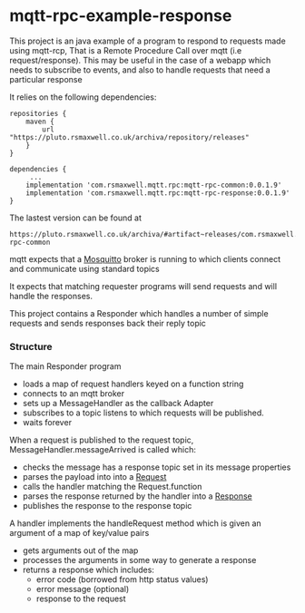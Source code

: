 # mqtt-rpc-example-response

This project is an java example of a program to respond to requests made using mqtt-rcp, That is a Remote Procedure Call over mqtt (i.e request/response).
This may be useful in the case of a webapp which needs to subscribe to events, and also to handle requests that need a particular  response  

It relies on the following dependencies:

 
```
repositories {
    maven {
        url "https://pluto.rsmaxwell.co.uk/archiva/repository/releases"
    }
}

dependencies {
     ...
    implementation 'com.rsmaxwell.mqtt.rpc:mqtt-rpc-common:0.0.1.9'
    implementation 'com.rsmaxwell.mqtt.rpc:mqtt-rpc-response:0.0.1.9'
}
```
  
  
  
The lastest version can be found at 

```
https://pluto.rsmaxwell.co.uk/archiva/#artifact~releases/com.rsmaxwell.mqtt.rpc/mqtt-rpc-common
```

mqtt expects that a [Mosquitto](https://mosquitto.org/) broker is running to which clients connect and communicate using standard topics

It expects that matching requester programs will send requests and will handle the responses.

This project contains a Responder which handles a number of simple requests and sends responses back their reply topic


### Structure

The main Responder program 

  * loads a map of request handlers keyed on a function string
  * connects to an mqtt broker 
  * sets up a MessageHandler as the callback Adapter
  * subscribes to a topic listens to which requests will be published.
  * waits forever

When a request is published to the request topic, MessageHandler.messageArrived is called which:

  * checks the message has a response topic set in its message properties
  * parses the payload into into a [Request](https://github.com/rsmaxwell/mqtt-rpc-common/blob/main/src/main/java/com/rsmaxwell/mqtt/rpc/common/Request.java) 
  * calls the handler matching the Request.function
  * parses the response returned by the handler into a [Response](https://github.com/rsmaxwell/mqtt-rpc-common/blob/main/src/main/java/com/rsmaxwell/mqtt/rpc/common/Response.java)
  * publishes the response to the response topic    
  
A handler implements the handleRequest method which is given an argument of a map of key/value pairs  

  * gets arguments out of the map
  * processes the arguments in some way to generate a response
  * returns a response which includes:
    - error code (borrowed from http status values)
    - error message (optional)
    - response to the request